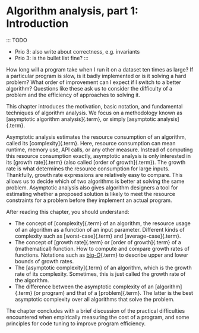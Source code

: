 
# Algorithm analysis, part 1: Introduction

::: TODO
- Prio 3: also write about correctness, e.g. invariants
- Prio 3: is the bullet list fine?
:::

How long will a program take when I run it on a dataset ten times as
large? If a particular program is slow, is it badly implemented or is it
solving a hard problem? What order of improvement can I expect if I
switch to a better algorithm? Questions like these ask us to consider
the difficulty of a problem and the efficiency of approaches to solving
it.

This chapter introduces the motivation, basic notation, and fundamental
techniques of algorithm analysis. We focus on a methodology known as
[asymptotic algorithm analysis]{.term}, or
simply [asymptotic analysis]{.term}.

Asymptotic analysis estimates the resource consumption of an algorithm,
called its [complexity]{.term}. Here, resource
consumption can mean runtime, memory use, API calls, or any other
measure. Instead of computing this resource consumption exactly,
asymptotic analysis is only interested in its
[growth rate]{.term} (also called
[order of growth]{.term}). The growth rate is
what determines the resource consumption for large inputs. Thankfully,
growth rate expressions are relatively easy to compare. This allows us
to decide which of two algorithms is better at solving the same problem.
Asymptotic analysis also gives algorithm designers a tool for estimating
whether a proposed solution is likely to meet the resource constraints
for a problem before they implement an actual program.

After reading this chapter, you should understand:

-   The concept of [complexity]{.term} of an
    algorithm, the resource usage of an algorithm as a function of an
    input parameter. Different kinds of complexity such as
    [worst-case]{.term} and
    [average-case]{.term}.
-   The concept of [growth rate]{.term} or
    [order of growth]{.term} of a (mathematical)
    function. How to compute and compare growth rates of functions.
    Notations such as [big-$O$](#big-o-notation){.term} to describe upper and lower bounds of growth rates.
-   The [asymptotic complexity]{.term} of an
    algorithm, which is the growth rate of its complexity. Sometimes,
    this is just called the growth rate of the algorithm.
-   The difference between the asymptotic complexity of an
    [algorithm]{.term} (or program) and that of
    a [problem]{.term}. The latter is the best
    asymptotic complexity over all algorithms that solve the problem.

The chapter concludes with a brief discussion of the practical
difficulties encountered when empirically measuring the cost of a
program, and some principles for code tuning to improve program
efficiency.
